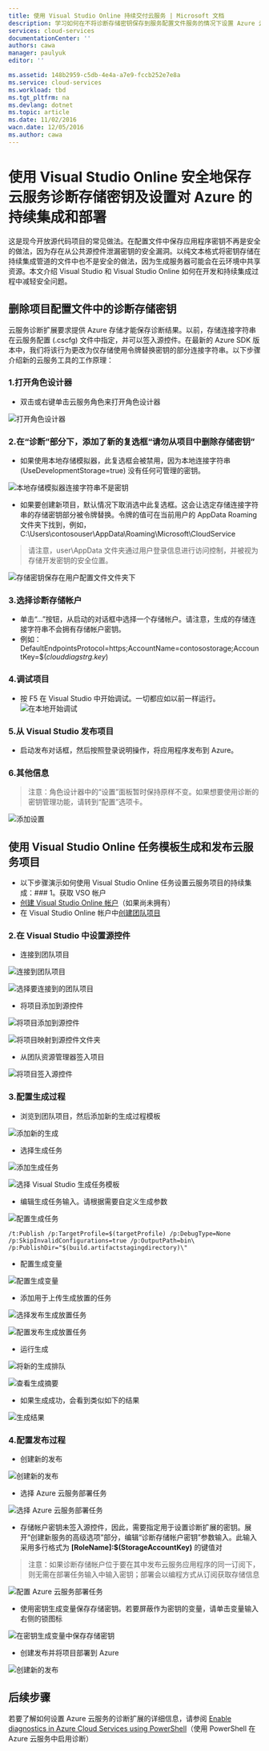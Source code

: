 ```yaml
---
title: 使用 Visual Studio Online 持续交付云服务 | Microsoft 文档
description: 学习如何在不将诊断存储密钥保存到服务配置文件服务的情况下设置 Azure 云应用的持续交付
services: cloud-services
documentationCenter: ''
authors: cawa
manager: paulyuk
editor: ''

ms.assetid: 148b2959-c5db-4e4a-a7e9-fccb252e7e8a
ms.service: cloud-services
ms.workload: tbd
ms.tgt_pltfrm: na
ms.devlang: dotnet
ms.topic: article
ms.date: 11/02/2016
wacn.date: 12/05/2016
ms.author: cawa
---
```


# 使用 Visual Studio Online 安全地保存云服务诊断存储密钥及设置对 Azure 的持续集成和部署
 这是现今开放源代码项目的常见做法。在配置文件中保存应用程序密钥不再是安全的做法，因为存在从公共源控件泄漏密钥的安全漏洞。以纯文本格式将密钥存储在持续集成管道的文件中也不是安全的做法，因为生成服务器可能会在云环境中共享资源。本文介绍 Visual Studio 和 Visual Studio Online 如何在开发和持续集成过程中减轻安全问题。

## 删除项目配置文件中的诊断存储密钥
云服务诊断扩展要求提供 Azure 存储才能保存诊断结果。以前，存储连接字符串在云服务配置 (.cscfg) 文件中指定，并可以签入源控件。在最新的 Azure SDK 版本中，我们将该行为更改为仅存储使用令牌替换密钥的部分连接字符串。以下步骤介绍新的云服务工具的工作原理：

### 1\.打开角色设计器
* 双击或右键单击云服务角色来打开角色设计器

![打开角色设计器][0]  

### 2\.在“诊断”部分下，添加了新的复选框“请勿从项目中删除存储密钥”
* 如果使用本地存储模拟器，此复选框会被禁用，因为本地连接字符串 (UseDevelopmentStorage=true) 没有任何可管理的密钥。

![本地存储模拟器连接字符串不是密钥][1]  

* 如果要创建新项目，默认情况下取消选中此复选框。这会让选定存储连接字符串的存储密钥部分被令牌替换。令牌的值可在当前用户的 AppData Roaming 文件夹下找到，例如，C:\\Users\\contosouser\\AppData\\Roaming\\Microsoft\\CloudService

> 请注意，user\\AppData 文件夹通过用户登录信息进行访问控制，并被视为存储开发密钥的安全位置。
> 
> 

![存储密钥保存在用户配置文件文件夹下][2]  

### 3\.选择诊断存储帐户
* 单击“...”按钮，从启动的对话框中选择一个存储帐户。请注意，生成的存储连接字符串不会拥有存储帐户密钥。
* 例如：
  DefaultEndpointsProtocol=https;AccountName=contosostorage;AccountKey=$(*clouddiagstrg.key*)

### 4\.调试项目
* 按 F5 在 Visual Studio 中开始调试。一切都应如以前一样运行。
  ![在本地开始调试][3]

### 5\.从 Visual Studio 发布项目
* 启动发布对话框，然后按照登录说明操作，将应用程序发布到 Azure。

### 6\.其他信息
> 注意：角色设计器中的“设置”面板暂时保持原样不变。如果想要使用诊断的密钥管理功能，请转到“配置”选项卡。
> 
> 

![添加设置][4]  

## 使用 Visual Studio Online 任务模板生成和发布云服务项目
* 以下步骤演示如何使用 Visual Studio Online 任务设置云服务项目的持续集成：### 1。获取 VSO 帐户
* [创建 Visual Studio Online 帐户][Create Visual Studio Online account]（如果尚未拥有）
* 在 Visual Studio Online 帐户中[创建团队项目][Create team project]

### 2\.在 Visual Studio 中设置源控件
* 连接到团队项目

![连接到团队项目][5]  

![选择要连接到的团队项目][6]  

* 将项目添加到源控件

![将项目添加到源控件][7]  

![将项目映射到源控件文件夹][8]  

* 从团队资源管理器签入项目

![将项目签入源控件][9]  

### 3\.配置生成过程
* 浏览到团队项目，然后添加新的生成过程模板

![添加新的生成][10]  

* 选择生成任务

![添加生成任务][11]  

![选择 Visual Studio 生成任务模板][12]  

* 编辑生成任务输入。请根据需要自定义生成参数

![配置生成任务][13]  

`/t:Publish /p:TargetProfile=$(targetProfile) /p:DebugType=None /p:SkipInvalidConfigurations=true /p:OutputPath=bin\ /p:PublishDir="$(build.artifactstagingdirectory)\"`  

* 配置生成变量

![配置生成变量][14]  

* 添加用于上传生成放置的任务

![选择发布生成放置任务][15]  

![配置发布生成放置任务][16]  

* 运行生成

![将新的生成排队][17]  

![查看生成摘要][18]  

* 如果生成成功，会看到类似如下的结果

![生成结果][19]  

### 4\.配置发布过程
* 创建新的发布

![创建新的发布][20]  

* 选择 Azure 云服务部署任务

![选择 Azure 云服务部署任务][21]  

* 存储帐户密钥未签入源控件，因此，需要指定用于设置诊断扩展的密钥。展开“创建新服务的高级选项”部分，编辑“诊断存储帐户密钥”参数输入。此输入采用多行格式为 **[RoleName]:$(StorageAccountKey)** 的键值对

> 注意：如果诊断存储帐户位于要在其中发布云服务应用程序的同一订阅下，则无需在部署任务输入中输入密钥；部署会以编程方式从订阅获取存储信息
> 
> 

![配置 Azure 云服务部署任务][22]  

* 使用密钥生成变量保存存储密钥。若要屏蔽作为密钥的变量，请单击变量输入右侧的锁图标

![在密钥生成变量中保存存储密钥][23]  

* 创建发布并将项目部署到 Azure

![创建新的发布][24]  

## 后续步骤
若要了解如何设置 Azure 云服务的诊断扩展的详细信息，请参阅 [Enable diagnostics in Azure Cloud Services using PowerShell][Enable diagnostics in Azure Cloud Services using PowerShell]（使用 PowerShell 在 Azure 云服务中启用诊断）

[Create Visual Studio Online account]: https://www.visualstudio.com/team-services/
[Create team project]: https://www.visualstudio.com/it-it/docs/setup-admin/team-services/connect-to-visual-studio-team-services
[Enable diagnostics in Azure Cloud Services using PowerShell]: ./cloud-services-diagnostics-powershell.md

[0]: ./media/cloud-services-vs-ci/vs-01.png
[1]: ./media/cloud-services-vs-ci/vs-02.png
[2]: ./media/cloud-services-vs-ci/file-01.png
[3]: ./media/cloud-services-vs-ci/vs-03.png
[4]: ./media/cloud-services-vs-ci/vs-04.png
[5]: ./media/cloud-services-vs-ci/vs-05.png
[6]: ./media/cloud-services-vs-ci/vs-06.png
[7]: ./media/cloud-services-vs-ci/vs-07.png
[8]: ./media/cloud-services-vs-ci/vs-08.png
[9]: ./media/cloud-services-vs-ci/vs-09.png
[10]: ./media/cloud-services-vs-ci/vso-01.png
[11]: ./media/cloud-services-vs-ci/vso-02.png
[12]: ./media/cloud-services-vs-ci/vso-03.png
[13]: ./media/cloud-services-vs-ci/vso-04.png
[14]: ./media/cloud-services-vs-ci/vso-05.png
[15]: ./media/cloud-services-vs-ci/vso-06.png
[16]: ./media/cloud-services-vs-ci/vso-07.png
[17]: ./media/cloud-services-vs-ci/vso-08.png
[18]: ./media/cloud-services-vs-ci/vso-09.png
[19]: ./media/cloud-services-vs-ci/vso-10.png
[20]: ./media/cloud-services-vs-ci/vso-11.png
[21]: ./media/cloud-services-vs-ci/vso-12.png
[22]: ./media/cloud-services-vs-ci/vso-13.png
[23]: ./media/cloud-services-vs-ci/vso-14.png
[24]: ./media/cloud-services-vs-ci/vso-15.png

<!---HONumber=Mooncake_1128_2016-->